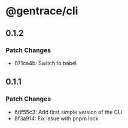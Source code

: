# @gentrace/cli

## 0.1.2

### Patch Changes

- 071ca4b: Switch to babel

## 0.1.1

### Patch Changes

- 6df55c3: Add first simple version of the CLI
- 8f3a914: Fix issue with pnpm lock
